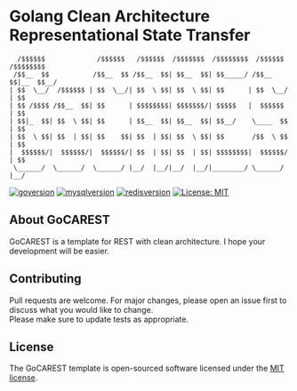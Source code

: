 # Golang Clean Architecture Representational State Transfer

```
  /$$$$$$             /$$$$$$   /$$$$$$  /$$$$$$$  /$$$$$$$$  /$$$$$$  /$$$$$$$$
 /$$__  $$           /$$__  $$ /$$__  $$| $$__  $$| $$_____/ /$$__  $$|__  $$__/
| $$  \__/  /$$$$$$ | $$  \__/| $$  \ $$| $$  \ $$| $$      | $$  \__/   | $$   
| $$ /$$$$ /$$__  $$| $$      | $$$$$$$$| $$$$$$$/| $$$$$   |  $$$$$$    | $$   
| $$|_  $$| $$  \ $$| $$      | $$__  $$| $$__  $$| $$__/    \____  $$   | $$   
| $$  \ $$| $$  | $$| $$    $$| $$  | $$| $$  \ $$| $$       /$$  \ $$   | $$   
|  $$$$$$/|  $$$$$$/|  $$$$$$/| $$  | $$| $$  | $$| $$$$$$$$|  $$$$$$/   | $$   
 \______/  \______/  \______/ |__/  |__/|__/  |__/|________/ \______/    |__/   
```

[![goversion](https://img.shields.io/badge/Go-v1.14.4-blue)](https://golang.org/)
[![mysqlversion](https://img.shields.io/badge/MySQL-v8.0.22-blue)](https://mysql.com/)
[![redisversion](https://img.shields.io/badge/redis-v8-red)](https://redis.io/)
[![License: MIT](https://img.shields.io/badge/License-MIT-yellow.svg)](https://opensource.org/licenses/MIT)

## About GoCAREST
GoCAREST is a template for REST with clean architecture. I hope your development will be easier.

## Contributing
Pull requests are welcome. For major changes, please open an issue first to discuss what you would like to change.  
Please make sure to update tests as appropriate.

## License

The GoCAREST template is open-sourced software licensed under the [MIT license](https://opensource.org/licenses/MIT).
